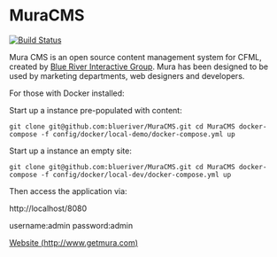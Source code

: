 # MuraCMS
[![Build Status](https://travis-ci.org/blueriver/MuraCMS.svg?branch=master "master")](https://travis-ci.org/blueriver/MuraCMS)

Mura CMS is an open source content management system for CFML, created by [Blue River Interactive Group](http://www.getmura.com). Mura has been designed to be used by marketing departments, web designers and developers.

For those with Docker installed:

Start up a instance pre-populated with content:

`git clone git@github.com:blueriver/MuraCMS.git
cd MuraCMS
docker-compose -f config/docker/local-demo/docker-compose.yml up`

Start up a instance an empty site:

`git clone git@github.com:blueriver/MuraCMS.git
cd MuraCMS
docker-compose -f config/docker/local-dev/docker-compose.yml up`


Then access the application via:

http://localhost/8080

username:admin
password:admin

[Website (http://www.getmura.com)](http://www.getmura.com)
